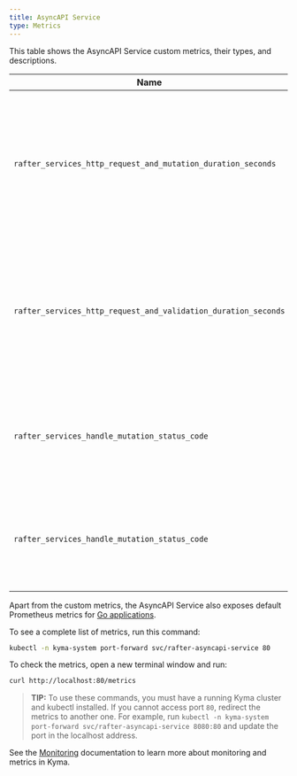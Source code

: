 ```yaml
---
title: AsyncAPI Service
type: Metrics
---
```


This table shows the AsyncAPI Service custom metrics, their types, and descriptions.

| Name | Type | Description |
|------|-------------|------|
| `rafter_services_http_request_and_mutation_duration_seconds` | histogram | Specifies the number of assets that the service received for processing and mutated within a given time series. |
| `rafter_services_http_request_and_validation_duration_seconds` | histogram | Specifies the number of assets that the service received for processing and validated within a given time series. |
| `rafter_services_handle_mutation_status_code` | counter | Specifies a number of different HTTP response status codes in a given time series. |
| `rafter_services_handle_mutation_status_code` | counter | Specifies a number of different HTTP response status codes in a given time series. |

Apart from the custom metrics, the AsyncAPI Service also exposes default Prometheus metrics for [Go applications](https://prometheus.io/docs/guides/go-application/).

To see a complete list of metrics, run this command:

```bash
kubectl -n kyma-system port-forward svc/rafter-asyncapi-service 80
```

To check the metrics, open a new terminal window and run:

```bash
curl http://localhost:80/metrics
```

>**TIP:** To use these commands, you must have a running Kyma cluster and kubectl installed. If you cannot access port `80`, redirect the metrics to another one. For example, run `kubectl -n kyma-system port-forward svc/rafter-asyncapi-service 8080:80` and update the port in the localhost address.

See the [Monitoring](/components/monitoring) documentation to learn more about monitoring and metrics in Kyma.
